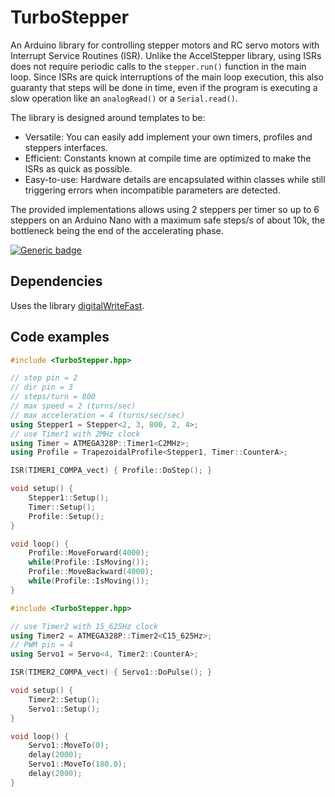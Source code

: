 # TurboStepper

An Arduino library for controlling stepper motors and RC servo motors with Interrupt Service Routines (ISR).
Unlike the AccelStepper library, using ISRs does not require periodic calls to the ```stepper.run()``` function in the main loop.
Since ISRs are quick interruptions of the main loop execution, this also guaranty that steps will be done in time, even if the program is executing a slow operation like an ```analogRead()``` or a ```Serial.read()```.

The library is designed around templates to be:
* Versatile: You can easily add implement your own timers, profiles and steppers interfaces.
* Efficient: Constants known at compile time are optimized to make the ISRs as quick as possible.
* Easy-to-use: Hardware details are encapsulated within classes while still triggering errors when incompatible parameters are detected.

The provided implementations allows using 2 steppers per timer so up to 6 steppers on an Arduino Nano with a maximum safe steps/s of about 10k, the bottleneck being the end of the accelerating phase.  

[![Generic badge](https://img.shields.io/badge/license-Boost%20Software%20License-blue)](https://www.boost.org/users/license.html)

## Dependencies

Uses the library [digitalWriteFast](https://www.arduino.cc/reference/en/libraries/digitalwritefast/).

## Code examples

```cpp
#include <TurboStepper.hpp>

// step pin = 2
// dir pin = 3
// steps/turn = 800
// max speed = 2 (turns/sec)
// max acceleration = 4 (turns/sec/sec)
using Stepper1 = Stepper<2, 3, 800, 2, 4>;
// use Timer1 with 2MHz clock
using Timer = ATMEGA328P::Timer1<C2MHz>;
using Profile = TrapezoidalProfile<Stepper1, Timer::CounterA>;

ISR(TIMER1_COMPA_vect) { Profile::DoStep(); }

void setup() {
    Stepper1::Setup();
    Timer::Setup();
    Profile::Setup();
}

void loop() {
    Profile::MoveForward(4000);
    while(Profile::IsMoving());
    Profile::MoveBackward(4000);
    while(Profile::IsMoving());
}
```


```cpp
#include <TurboStepper.hpp>

// use Timer2 with 15_625Hz clock
using Timer2 = ATMEGA328P::Timer2<C15_625Hz>;
// PWM pin = 4
using Servo1 = Servo<4, Timer2::CounterA>;

ISR(TIMER2_COMPA_vect) { Servo1::DoPulse(); }

void setup() {
    Timer2::Setup();
    Servo1::Setup();
}

void loop() {
    Servo1::MoveTo(0);
    delay(2000);
    Servo1::MoveTo(180.0);
    delay(2000);
}
```
    
